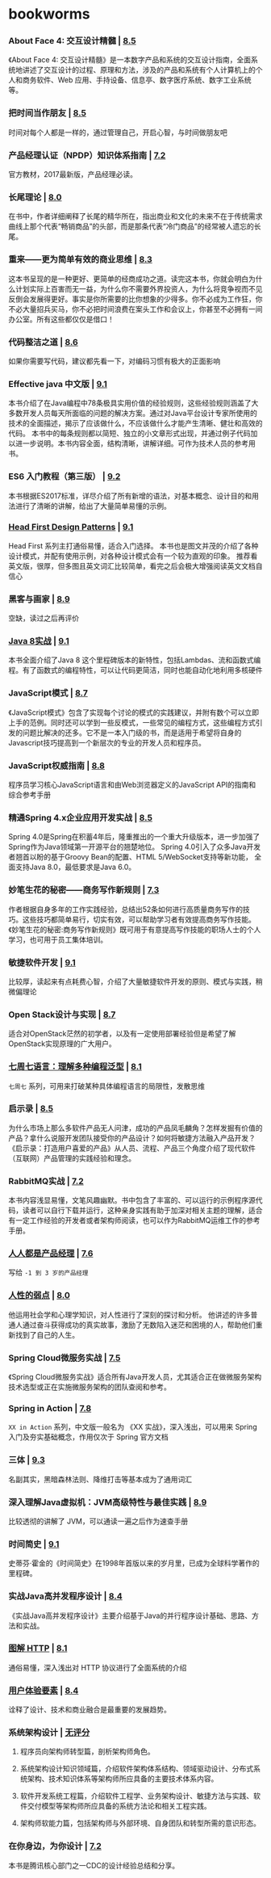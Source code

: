 ﻿# bookworms

### About Face 4: 交互设计精髓 | [8.5](https://book.douban.com/subject/26642302/)

《About Face 4: 交互设计精髓》是一本数字产品和系统的交互设计指南，全面系统地讲述了交互设计的过程、原理和方法，涉及的产品和系统有个人计算机上的个人和商务软件、Web 应用、手持设备、信息亭、数字医疗系统、数字工业系统等。

### 把时间当作朋友 | [8.5](https://book.douban.com/subject/3609132/)

时间对每个人都是一样的，通过管理自己，开启心智，与时间做朋友吧

### 产品经理认证（NPDP）知识体系指南 | [7.2](https://book.douban.com/subject/27048727/)

官方教材，2017最新版，产品经理必读。

### 长尾理论 | [8.0](https://book.douban.com/subject/11589951/)

在书中，作者详细阐释了长尾的精华所在，指出商业和文化的未来不在于传统需求曲线上那个代表“畅销商品”的头部，而是那条代表“冷门商品”的经常被人遗忘的长尾。

### 重来——更为简单有效的商业思维 | [8.3](https://book.douban.com/subject/5320866/)

这本书呈现的是一种更好、更简单的经商成功之道。读完这本书，你就会明白为什么计划实际上百害而无一益，为什么你不需要外界投资人，为什么将竞争视而不见反倒会发展得更好。事实是你所需要的比你想象的少得多。你不必成为工作狂，你不必大量招兵买马，你不必把时间浪费在案头工作和会议上，你甚至不必拥有一间办公室。所有这些都仅仅是借口！

### 代码整洁之道 | [8.6](https://book.douban.com/subject/4199741/)

如果你需要写代码，建议都先看一下，对编码习惯有极大的正面影响

### Effective java 中文版 | [9.1](https://book.douban.com/subject/3360807/)

本书介绍了在Java编程中78条极具实用价值的经验规则，这些经验规则涵盖了大多数开发人员每天所面临的问题的解决方案。通过对Java平台设计专家所使用的技术的全面描述，揭示了应该做什么，不应该做什么才能产生清晰、健壮和高效的代码。
本书中的每条规则都以简短、独立的小文章形式出现，并通过例子代码加以进一步说明。本书内容全面，结构清晰，讲解详细。可作为技术人员的参考用书。

### ES6 入门教程（第三版） | [9.2](https://book.douban.com/subject/27127030/)

本书根据ES2017标准，详尽介绍了所有新增的语法，对基本概念、设计目的和用法进行了清晰的讲解，给出了大量简单易懂的示例。

### [Head First Design Patterns](https://github.com/oopstorm/oopstorm.github.io/issues/9) | [9.1](https://book.douban.com/subject/1400656/)

Head First 系列主打通俗易懂，适合入门选择。
本书也是图文并茂的介绍了各种设计模式，并配有使用示例，对各种设计模式会有一个较为直观的印象。
推荐看英文版，很厚，但多图且英文词汇比较简单，看完之后会极大增强阅读英文文档自信心

### 黑客与画家 | [8.9](https://book.douban.com/subject/25724948/)

空缺，读过之后再评价

### [Java 8实战](https://github.com/oopstorm/oopstorm.github.io/issues/42) | [9.1](https://book.douban.com/subject/26772632/)

本书全面介绍了Java 8 这个里程碑版本的新特性，包括Lambdas、流和函数式编程。有了函数式的编程特性，可以让代码更简洁，同时也能自动化地利用多核硬件

### JavaScript模式 | [8.7](https://book.douban.com/subject/11506062/)

《JavaScript模式》包含了实现每个讨论的模式的实践建议，并附有数个可以立即上手的范例。同时还可以学到一些反模式，一些常见的编程方式，这些编程方式引发的问题比解决的还多。它不是一本入门级的书，而是适用于希望将自身的Javascript技巧提高到一个新层次的专业的开发人员和程序员。

### JavaScript权威指南 | [8.8](https://book.douban.com/subject/10549733/)

程序员学习核心JavaScript语言和由Web浏览器定义的JavaScript API的指南和综合参考手册

### 精通Spring 4.x企业应用开发实战 | [8.5](https://book.douban.com/subject/26952826/)

Spring 4.0是Spring在积蓄4年后，隆重推出的一个重大升级版本，进一步加强了Spring作为Java领域第一开源平台的翘楚地位。
Spring 4.0引入了众多Java开发者翘首以盼的基于Groovy Bean的配置、HTML 5/WebSocket支持等新功能，
全面支持Java 8.0，最低要求是Java 6.0。

### 妙笔生花的秘密——商务写作新规则 | [7.3](https://book.douban.com/subject/10448482/)

作者根据自身多年的工作实践经验，总结出52条如何进行高质量商务写作的技巧。这些技巧都简单易行，切实有效，可以帮助学习者有效提高商务写作技能。《妙笔生花的秘密:商务写作新规则》既可用于有意提高写作技能的职场人士的个人学习，也可用于员工集体培训。

### 敏捷软件开发 | [9.1](https://book.douban.com/subject/1140457/)

比较厚，读起来有点耗费心智，介绍了大量敏捷软件开发的原则、模式与实践，稍微偏理论

### Open Stack设计与实现 | [8.7](https://book.douban.com/subject/26374647/)

适合对OpenStack茫然的初学者，以及有一定使用部署经验但是希望了解OpenStack实现原理的广大用户。

### [七周七语言：理解多种编程泛型](https://github.com/oopstorm/oopstorm.github.io/issues/8) | [8.1](https://book.douban.com/subject/10555435/)

`七周七` 系列，可用来打破某种具体编程语言的局限性，发散思维

### 启示录 | [8.5](https://book.douban.com/subject/5914587/)

为什么市场上那么多软件产品无人问津，成功的产品凤毛麟角？怎样发掘有价值的产品？拿什么说服开发团队接受你的产品设计？如何将敏捷方法融入产品开发？《启示录：打造用户喜爱的产品》从人员、流程、产品三个角度介绍了现代软件（互联网）产品管理的实践经验和理念。

### RabbitMQ实战 | [7.2](https://book.douban.com/subject/26649178/)
本书内容浅显易懂，文笔风趣幽默。书中包含了丰富的、可以运行的示例程序源代码，读者可以自行下载并运行，这种亲身实践有助于加深对相关主题的理解，适合有一定工作经验的开发者或者架构师阅读，也可以作为RabbitMQ运维工作的参考手册。

### [人人都是产品经理](https://github.com/oopstorm/oopstorm.github.io/issues/12) | [7.6](https://book.douban.com/subject/4723970/)

写给 `-1 到 3 岁的产品经理`

### [人性的弱点](https://github.com/oopstorm/oopstorm.github.io/issues/11) | [8.0](https://book.douban.com/subject/1837006/)

他运用社会学和心理学知识，对人性进行了深刻的探讨和分析。
他讲述的许多普通人通过奋斗获得成功的真实故事，激励了无数陷入迷茫和困境的人，帮助他们重新找到了自己的人生。

### Spring Cloud微服务实战 | [7.5](https://book.douban.com/subject/27025912/)

《Spring Cloud微服务实战》适合所有Java开发人员，尤其适合正在做微服务架构技术选型或正在实施微服务架构的团队查阅和参考。

### Spring in Action | [7.8](https://book.douban.com/subject/24830012/)

`XX in Action` 系列，中文版一般名为 《XX 实战》，深入浅出，可以用来 Spring 入门及夯实基础概念，作用仅次于 Spring 官方文档

### 三体 | [9.3](https://book.douban.com/subject/6518605/)

名副其实，黑暗森林法则、降维打击等基本成为了通用词汇

### 深入理解Java虚拟机：JVM高级特性与最佳实践 | [8.9](https://book.douban.com/subject/24722612/)

比较透彻的讲解了 JVM，可以通读一遍之后作为速查手册

### 时间简史 | [9.1](https://book.douban.com/subject/1257217/)

史蒂芬·霍金的《时间简史》在1998年首版以来的岁月里，已成为全球科学著作的里程碑。

### 实战Java高并发程序设计 | [8.4](https://book.douban.com/subject/26663605/)

《实战Java高并发程序设计》主要介绍基于Java的并行程序设计基础、思路、方法和实战。

### [图解 HTTP](https://github.com/oopstorm/oopstorm.github.io/issues/7) | [8.1](https://book.douban.com/subject/25863515/)

通俗易懂，深入浅出对 HTTP 协议进行了全面系统的介绍

### [用户体验要素](https://github.com/oopstorm/oopstorm.github.io/issues/10) | [8.4](https://book.douban.com/subject/6523997/)

诠释了设计、技术和商业融合是最重要的发展趋势。

### 系统架构设计 | [无评分](https://book.douban.com/subject/27198978/)

1. 程序员向架构师转型篇，剖析架构师角色。

2. 系统架构设计知识领域篇，介绍软件架构体系结构、领域驱动设计、分布式系统架构、技术知识体系等架构师所应具备的主要技术体系内容。

3. 软件开发系统工程篇，介绍软件工程学、业务架构设计、敏捷方法与实践、软件交付模型等架构师所应具备的系统方法论和相关工程实践。

4. 架构师软能力篇，包括架构师与外部环境、自身团队和转型所需的意识形态。

### 在你身边，为你设计 | [7.2](https://book.douban.com/subject/20471302/)

本书是腾讯核心部门之一CDC的设计经验总结和分享。

